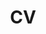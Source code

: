 ---
title: CV
layout: cv
actions:
  - label: "Download as PDF"
    icon: pdf
    url: /assets/cv/li_cv.pdf
---